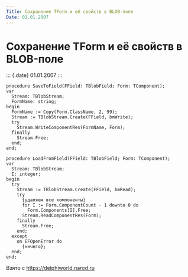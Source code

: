 ```yaml
---
Title: Сохранение TForm и её свойств в BLOB-поле
Date: 01.01.2007
---
```



Сохранение TForm и её свойств в BLOB-поле
=========================================

::: {.date}
01.01.2007
:::

    procedure SaveToField(FField: TBlobField; Form: TComponent);
    var
      Stream: TBlobStream;
      FormName: string;
    begin
      FormName := Copy(Form.ClassName, 2, 99);
      Stream := TBlobStream.Create(FField, bmWrite);
      try
        Stream.WriteComponentRes(FormName, Form);
      finally
        Stream.Free;
      end;
    end;
     
    procedure LoadFromField(FField: TBlobField; Form: TComponent);
    var
      Stream: TBlobStream;
      I: integer;
    begin
      try
        Stream := TBlobStream.Create(FField, bmRead);
        try
          {удаляем все компоненты}
          for I := Form.ComponentCount - 1 downto 0 do
            Form.Components[I].Free;
          Stream.ReadComponentRes(Form);
        finally
          Stream.Free;
        end;
      except
        on EFOpenError do
          {ничего};
      end;
    end;

Взято с <https://delphiworld.narod.ru>

